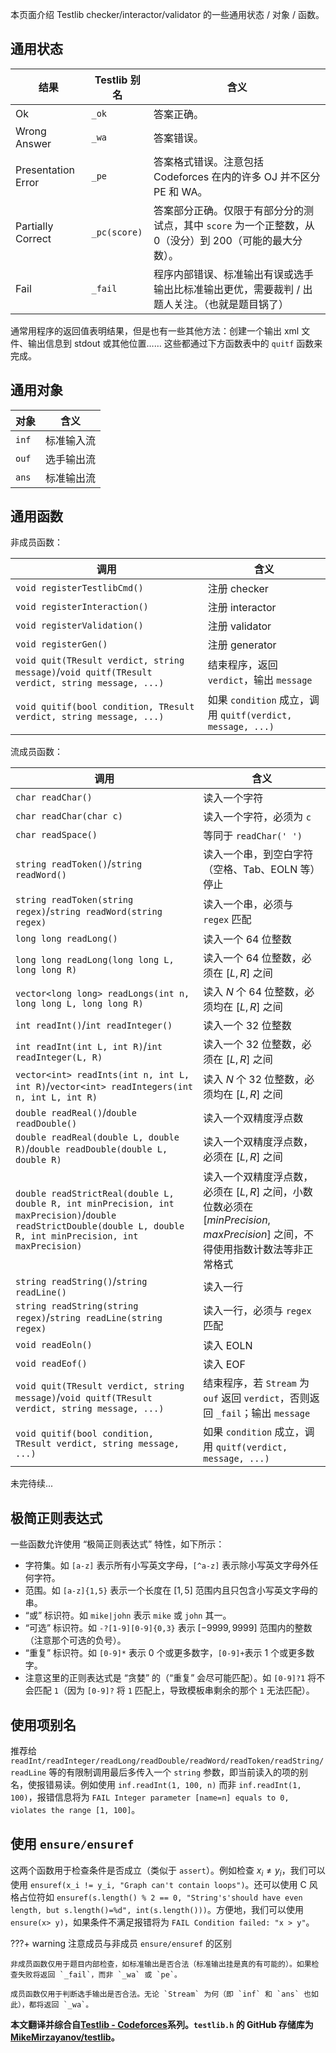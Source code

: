 本页面介绍 Testlib checker/interactor/validator 的一些通用状态 / 对象 / 函数。

## 通用状态

| 结果                 | Testlib 别名   | 含义                                                              |
| ------------------ | ------------ | --------------------------------------------------------------- |
| Ok                 | `_ok`        | 答案正确。                                                           |
| Wrong Answer       | `_wa`        | 答案错误。                                                           |
| Presentation Error | `_pe`        | 答案格式错误。注意包括 Codeforces 在内的许多 OJ 并不区分 PE 和 WA。                   |
| Partially Correct  | `_pc(score)` | 答案部分正确。仅限于有部分分的测试点，其中 `score` 为一个正整数，从 $0$（没分）到 $200$（可能的最大分数）。 |
| Fail               | `_fail`      | 程序内部错误、标准输出有误或选手输出比标准输出更优，需要裁判 / 出题人关注。（也就是题目锅了）                |

通常用程序的返回值表明结果，但是也有一些其他方法：创建一个输出 xml 文件、输出信息到 stdout 或其他位置…… 这些都通过下方函数表中的 `quitf` 函数来完成。

## 通用对象

| 对象    | 含义    |
| ----- | ----- |
| `inf` | 标准输入流 |
| `ouf` | 选手输出流 |
| `ans` | 标准输出流 |

## 通用函数

非成员函数：

| 调用                                                                                              | 含义                                                  |
| ----------------------------------------------------------------------------------------------- | --------------------------------------------------- |
| `void registerTestlibCmd()`                                                                     | 注册 checker                                          |
| `void registerInteraction()`                                                                    | 注册 interactor                                       |
| `void registerValidation()`                                                                     | 注册 validator                                        |
| `void registerGen()`                                                                            | 注册 generator                                        |
| `void quit(TResult verdict, string message)`/`void quitf(TResult verdict, string message, ...)` | 结束程序，返回 `verdict`，输出 `message`                      |
| `void quitif(bool condition, TResult verdict, string message, ...)`                             | 如果 `condition` 成立，调用 `quitf(verdict, message, ...)` |

流成员函数：

| 调用                                                         | 含义                                                         |
| ------------------------------------------------------------ | ------------------------------------------------------------ |
| `char readChar()`                                            | 读入一个字符                                                 |
| `char readChar(char c)`                                      | 读入一个字符，必须为 `c`                                     |
| `char readSpace()`                                           | 等同于 `readChar(' ')`                                       |
| `string readToken()`/`string readWord()`                     | 读入一个串，到空白字符（空格、Tab、EOLN 等）停止             |
| `string readToken(string regex)`/`string readWord(string regex)` | 读入一个串，必须与 `regex` 匹配                              |
| `long long readLong()`                                       | 读入一个 64 位整数                                           |
| `long long readLong(long long L, long long R)`               | 读入一个 64 位整数，必须在 $[L,R]$ 之间                      |
| `vector<long long> readLongs(int n, long long L, long long R)` | 读入 $N$ 个 64 位整数，必须均在 $[L,R]$ 之间                 |
| `int readInt()`/`int readInteger()`                          | 读入一个 32 位整数                                           |
| `int readInt(int L, int R)`/`int readInteger(L, R)`          | 读入一个 32 位整数，必须在 $[L,R]$ 之间                      |
| `vector<int> readInts(int n, int L, int R)`/`vector<int> readIntegers(int n, int L, int R)` | 读入 $N$ 个 32 位整数，必须均在 $[L,R]$ 之间                 |
| `double readReal()`/`double readDouble()`                    | 读入一个双精度浮点数                                         |
| `double readReal(double L, double R)`/`double readDouble(double L, double R)` | 读入一个双精度浮点数，必须在 $[L,R]$ 之间                    |
| `double readStrictReal(double L, double R, int minPrecision, int maxPrecision)`/`double readStrictDouble(double L, double R, int minPrecision, int maxPrecision)` | 读入一个双精度浮点数，必须在 $[L,R]$ 之间，小数位数必须在 $[minPrecision,maxPrecision]$ 之间，不得使用指数计数法等非正常格式 |
| `string readString()`/`string readLine()`                    | 读入一行                                                     |
| `string readString(string regex)`/`string readLine(string regex)` | 读入一行，必须与 `regex` 匹配                                |
| `void readEoln()`                                            | 读入 EOLN                                                    |
| `void readEof()`                                             | 读入 EOF                                                     |
| `void quit(TResult verdict, string message)`/`void quitf(TResult verdict, string message, ...)` | 结束程序，若 `Stream` 为 `ouf` 返回 `verdict`，否则返回 `_fail`；输出 `message` |
| `void quitif(bool condition, TResult verdict, string message, ...)` | 如果 `condition` 成立，调用 `quitf(verdict, message, ...)`   |

未完待续...

## 极简正则表达式

一些函数允许使用 “极简正则表达式” 特性，如下所示：

-   字符集。如 `[a-z]` 表示所有小写英文字母，`[^a-z]` 表示除小写英文字母外任何字符。
-   范围。如 `[a-z]{1,5}` 表示一个长度在 $[1,5]$ 范围内且只包含小写英文字母的串。
-   “或” 标识符。如 `mike|john` 表示 `mike` 或 `john` 其一。
-   “可选” 标识符。如 `-?[1-9][0-9]{0,3}` 表示 $[-9999,9999]$ 范围内的整数（注意那个可选的负号）。
-   “重复” 标识符。如 `[0-9]*` 表示 $0$ 个或更多数字，`[0-9]+`表示 $1$ 个或更多数字。
-   注意这里的正则表达式是 “贪婪” 的（“重复” 会尽可能匹配）。如 `[0-9]?1` 将不会匹配 `1`（因为 `[0-9]?` 将 `1` 匹配上，导致模板串剩余的那个 `1` 无法匹配）。

## 使用项别名

推荐给 `readInt/readInteger/readLong/readDouble/readWord/readToken/readString/readLine` 等的有限制调用最后多传入一个 `string` 参数，即当前读入的项的别名，使报错易读。例如使用 `inf.readInt(1, 100, n)` 而非 `inf.readInt(1, 100)`，报错信息将为 `FAIL Integer parameter [name=n] equals to 0, violates the range [1, 100]`。

## 使用 `ensure/ensuref`

这两个函数用于检查条件是否成立（类似于 `assert`）。例如检查 $x_i \neq y_i$，我们可以使用 `ensuref(x_i != y_i, "Graph can't contain loops")`。还可以使用 C 风格占位符如 `ensuref(s.length() % 2 == 0, "String's'should have even length, but s.length()=%d", int(s.length()))`。方便地，我们可以使用 `ensure(x> y)`，如果条件不满足报错将为 `FAIL Condition failed: "x > y"`。

???+ warning
    注意成员与非成员 `ensure/ensuref` 的区别
    
    非成员函数仅用于题目内部检查，如标准输出是否合法（标准输出挂是真的有可能的）。如果检查失败将返回 `_fail`，而非 `_wa` 或 `pe`。

    成员函数仅用于判断选手输出是否合法。无论 `Stream` 为何（即 `inf` 和 `ans` 也如此），都将返回 `_wa`。

**本文翻译并综合自[Testlib - Codeforces](https://codeforces.com/testlib)系列。`testlib.h` 的 GitHub 存储库为[MikeMirzayanov/testlib](https://github.com/MikeMirzayanov/testlib)。**
